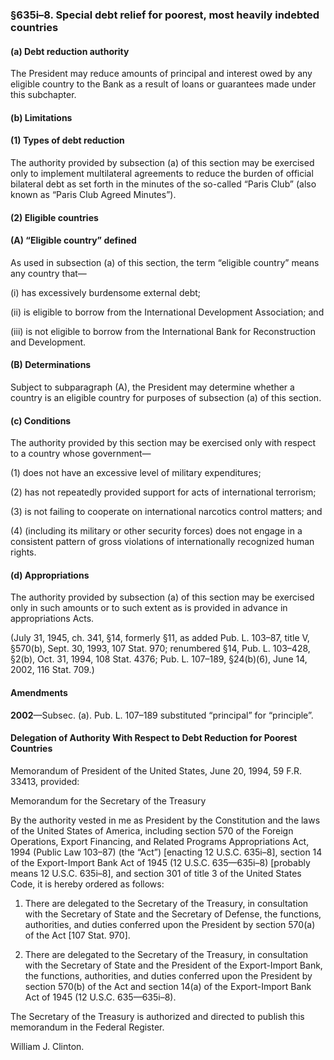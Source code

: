 ### §635i–8. Special debt relief for poorest, most heavily indebted countries ###

#### (a) Debt reduction authority ####

The President may reduce amounts of principal and interest owed by any eligible country to the Bank as a result of loans or guarantees made under this subchapter.

#### (b) Limitations ####

#### (1) Types of debt reduction ####

The authority provided by subsection (a) of this section may be exercised only to implement multilateral agreements to reduce the burden of official bilateral debt as set forth in the minutes of the so-called “Paris Club” (also known as “Paris Club Agreed Minutes”).

#### (2) Eligible countries ####

#### (A) “Eligible country” defined ####

As used in subsection (a) of this section, the term “eligible country” means any country that—

(i) has excessively burdensome external debt;

(ii) is eligible to borrow from the International Development Association; and

(iii) is not eligible to borrow from the International Bank for Reconstruction and Development.

#### (B) Determinations ####

Subject to subparagraph (A), the President may determine whether a country is an eligible country for purposes of subsection (a) of this section.

#### (c) Conditions ####

The authority provided by this section may be exercised only with respect to a country whose government—

(1) does not have an excessive level of military expenditures;

(2) has not repeatedly provided support for acts of international terrorism;

(3) is not failing to cooperate on international narcotics control matters; and

(4) (including its military or other security forces) does not engage in a consistent pattern of gross violations of internationally recognized human rights.

#### (d) Appropriations ####

The authority provided by subsection (a) of this section may be exercised only in such amounts or to such extent as is provided in advance in appropriations Acts.

(July 31, 1945, ch. 341, §14, formerly §11, as added Pub. L. 103–87, title V, §570(b), Sept. 30, 1993, 107 Stat. 970; renumbered §14, Pub. L. 103–428, §2(b), Oct. 31, 1994, 108 Stat. 4376; Pub. L. 107–189, §24(b)(6), June 14, 2002, 116 Stat. 709.)

#### Amendments ####

**2002**—Subsec. (a). Pub. L. 107–189 substituted “principal” for “principle”.

#### Delegation of Authority With Respect to Debt Reduction for Poorest Countries ####

Memorandum of President of the United States, June 20, 1994, 59 F.R. 33413, provided:

Memorandum for the Secretary of the Treasury

By the authority vested in me as President by the Constitution and the laws of the United States of America, including section 570 of the Foreign Operations, Export Financing, and Related Programs Appropriations Act, 1994 (Public Law 103–87) (the “Act”) [enacting 12 U.S.C. 635i–8], section 14 of the Export-Import Bank Act of 1945 (12 U.S.C. 635—635i–8) [probably means 12 U.S.C. 635i–8], and section 301 of title 3 of the United States Code, it is hereby ordered as follows:

1. There are delegated to the Secretary of the Treasury, in consultation with the Secretary of State and the Secretary of Defense, the functions, authorities, and duties conferred upon the President by section 570(a) of the Act [107 Stat. 970].

2. There are delegated to the Secretary of the Treasury, in consultation with the Secretary of State and the President of the Export-Import Bank, the functions, authorities, and duties conferred upon the President by section 570(b) of the Act and section 14(a) of the Export-Import Bank Act of 1945 (12 U.S.C. 635—635i–8).

The Secretary of the Treasury is authorized and directed to publish this memorandum in the Federal Register.

William J. Clinton.
